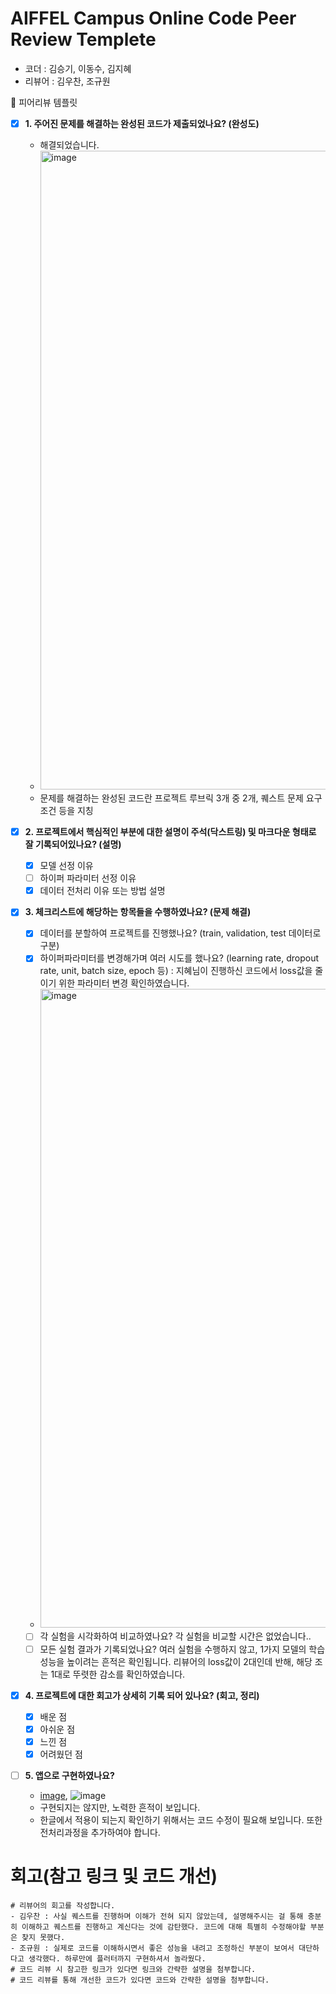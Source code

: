 # AIFFEL Campus Online Code Peer Review Templete
- 코더 : 김승기, 이동수, 김지혜
- 리뷰어 : 김우찬, 조규원


<aside>
🤔 피어리뷰 템플릿

- [x]  **1. 주어진 문제를 해결하는 완성된 코드가 제출되었나요? (완성도)**
    - 해결되었습니다.
    - <img width="1022" alt="image" src="https://github.com/user-attachments/assets/0783a1e0-dd49-4f62-8870-7113a6d39256">
    - 문제를 해결하는 완성된 코드란 프로젝트 루브릭 3개 중 2개, 퀘스트 문제 요구조건 등을 지칭

- [x]  **2. 프로젝트에서 핵심적인 부분에 대한 설명이 주석(닥스트링) 및 마크다운 형태로 잘 기록되어있나요? (설명)**
    - [x]  모델 선정 이유
    - [ ]  하이퍼 파라미터 선정 이유
    - [x]  데이터 전처리 이유 또는 방법 설명

- [x]  **3. 체크리스트에 해당하는 항목들을 수행하였나요? (문제 해결)**
    - [x]  데이터를 분할하여 프로젝트를 진행했나요? (train, validation, test 데이터로 구분)
    - [x]  하이퍼파라미터를 변경해가며 여러 시도를 했나요? (learning rate, dropout rate, unit, batch size, epoch 등) : 지혜님이 진행하신 코드에서 loss값을 줄이기 위한 파라미터 변경 확인하였습니다.
    - <img width="1022" alt="image" src="https://github.com/user-attachments/assets/1e3d919c-4d27-4385-82bb-c6616bcb8bed">
    - [ ]  각 실험을 시각화하여 비교하였나요? 각 실험을 비교할 시간은 없었습니다..
    - [ ]  모든 실험 결과가 기록되었나요? 여러 실험을 수행하지 않고, 1가지 모델의 학습 성능을 높이려는 흔적은 확인됩니다. 리뷰어의 loss값이 2대인데 반해, 해당 조는 1대로 뚜렷한 감소를 확인하였습니다.

- [x]  **4. 프로젝트에 대한 회고가 상세히 기록 되어 있나요? (회고, 정리)**
    - [x]  배운 점
    - [x]  아쉬운 점
    - [x]  느낀 점
    - [x]  어려웠던 점

- [ ]  **5.  앱으로 구현하였나요?**
    - [image](https://github.com/user-attachments/assets/92cabe00-f65b-4701-a5ec-faf55c08ca6a), ![image](https://github.com/user-attachments/assets/5453b4a6-3ad1-41cf-ac0c-9e9b74651903)
    - 구현되지는 않지만, 노력한 흔적이 보입니다.
    - 한글에서 적용이 되는지 확인하기 위해서는 코드 수정이 필요해 보입니다. 또한 전처리과정을 추가하여야 합니다.

</aside>


# 회고(참고 링크 및 코드 개선)
```
# 리뷰어의 회고를 작성합니다.
- 김우찬 : 사실 퀘스트를 진행하며 이해가 전혀 되지 않았는데, 설명해주시는 걸 통해 충분히 이해하고 퀘스트를 진행하고 계신다는 것에 감탄했다. 코드에 대해 특별히 수정해야할 부분은 찾지 못했다.
- 조규원 : 실제로 코드를 이해하시면서 좋은 성능을 내려고 조정하신 부분이 보여서 대단하다고 생각했다. 하루만에 플러터까지 구현하셔서 놀라웠다.
# 코드 리뷰 시 참고한 링크가 있다면 링크와 간략한 설명을 첨부합니다.
# 코드 리뷰를 통해 개선한 코드가 있다면 코드와 간략한 설명을 첨부합니다.
```
